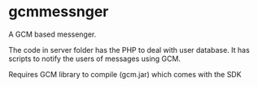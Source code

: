 gcmmessnger
===========

A GCM based messenger.

The code in server folder has the PHP to deal with user database. It has scripts to notify the users of messages using GCM. 

Requires GCM library to compile (gcm.jar) which comes with the SDK
